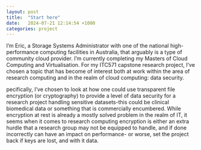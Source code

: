 ```yaml
---
layout: post
title:  "Start here"
date:   2024-07-21 12:14:54 +1000
categories: project
---
```

I’m Eric, a Storage Systems Administrator with one of the national high-performance computing facilities in Australia, that arguably is a type of community cloud provider. I’m currently completing my Masters of Cloud Computing and Virtualisation. For my ITC571 capstone research project, I’ve chosen a topic that has become of interest both at work within the area of research computing and in the realm of cloud computing: data security.

pecifically, I’ve chosen to look at how one could use transparent file encryption (or cryptography) to provide a level of data security for a research project handling sensitive datasets-this could be clinical biomedical data or something that is commercially encumbered. While encryption at rest is already a mostly solved problem in the realm of IT, it seems when it comes to research computing encryption is either an extra hurdle that a research group may not be equipped to handle, and if done incorrectly can have an impact on performance- or worse, set the project back if keys are lost, and with it data.
